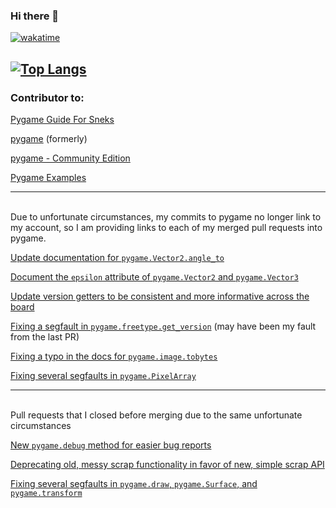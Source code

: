 ### Hi there 👋

[![wakatime](https://wakatime.com/badge/user/fe482a33-8c18-456e-98b8-a3927ad70f1b.svg)](https://wakatime.com/@fe482a33-8c18-456e-98b8-a3927ad70f1b)

<!-- [![Top Langs](https://github-readme-stats-oddbookworm.vercel.app/top-langs/?username=oddbookworm](https://github.com/oddbookworm/github-readme-stats) -->
[![Top Langs](https://github-readme-stats-oddbookworm.vercel.app/api/top-langs/?username=oddbookworm&langs_count=8&hide=html,tex)](https://github.com/oddbookworm/github-readme-stats)
---
### Contributor to:
[Pygame Guide For Sneks](https://github.com/pygame-guide-for-sneks/pygame-guide-for-sneks.github.io)

[pygame](https://github.com/pygame/pygame) (formerly)

[pygame - Community Edition](https://github.com/pygame-community/pygame-ce)

[Pygame Examples](https://github.com/pygame-examples/pygame_examples)

<hr><br>
Due to unfortunate circumstances, my commits to pygame no longer link to my account,
so I am providing links to each of my merged pull requests into pygame.

[Update documentation for `pygame.Vector2.angle_to`](https://github.com/pygame/pygame/pull/3359)

[Document the `epsilon` attribute of `pygame.Vector2` and `pygame.Vector3`](https://github.com/pygame/pygame/pull/3373)

[Update version getters to be consistent and more informative across the board](https://github.com/pygame/pygame/pull/3379)

[Fixing a segfault in `pygame.freetype.get_version`](https://github.com/pygame/pygame/pull/3567) (may have been my fault from the last PR)

[Fixing a typo in the docs for `pygame.image.tobytes`](https://github.com/pygame/pygame/pull/3657)

[Fixing several segfaults in `pygame.PixelArray`](https://github.com/pygame/pygame/pull/3666)

<hr><br>
Pull requests that I closed before merging due to the same unfortunate circumstances

[New `pygame.debug` method for easier bug reports](https://github.com/pygame/pygame/pull/3374)

[Deprecating old, messy scrap functionality in favor of new, simple scrap API](https://github.com/pygame/pygame/pull/3510)

[Fixing several segfaults in `pygame.draw`, `pygame.Surface`, and `pygame.transform`](https://github.com/pygame/pygame/pull/3680)



<!--
**oddbookworm/oddbookworm** is a ✨ _special_ ✨ repository because its `README.md` (this file) appears on your GitHub profile.

Here are some ideas to get you started:

- 🔭 I’m currently working on ...
- 🌱 I’m currently learning ...
- 👯 I’m looking to collaborate on ...
- 🤔 I’m looking for help with ...
- 💬 Ask me about ...
- 📫 How to reach me: ...
- 😄 Pronouns: ...
- ⚡ Fun fact: ...
-->
